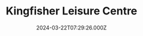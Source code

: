 ---
date: 2024-03-22T07:29:26.000Z
title: Kingfisher Leisure Centre
latitude: 52.03620184015773
longitude: 0.7340587308937416
category: checkin
---